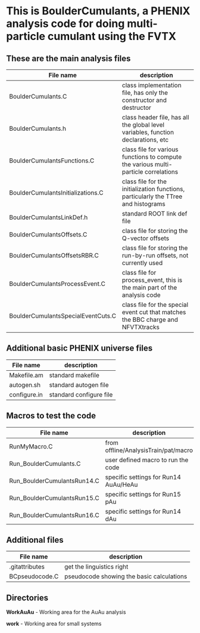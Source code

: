 # This is BoulderCumulants, a PHENIX analysis code for doing multi-particle cumulant using the FVTX

## These are the main analysis files

File name | description
--------- | -----------
BoulderCumulants.C | class implementation file, has only the constructor and destructor
BoulderCumulants.h | class header file, has all the global level variables, function declarations, etc
BoulderCumulantsFunctions.C | class file for various functions to compute the various multi-particle correlations
BoulderCumulantsInitializations.C | class file for the initialization functions, particularly the TTree and histograms
BoulderCumulantsLinkDef.h | standard ROOT link def file
BoulderCumulantsOffsets.C | class file for storing the Q-vector offsets
BoulderCumulantsOffsetsRBR.C | class file for storing the run-by-run offsets, not currently used
BoulderCumulantsProcessEvent.C | class file for process_event, this is the main part of the analysis code
BoulderCumulantsSpecialEventCuts.C | class file for the special event cut that matches the BBC charge and NFVTXtracks

## Additional basic PHENIX universe files

File name | description
--------- | -----------
Makefile.am | standard makefile
autogen.sh | standard autogen file
configure.in | standard configure file

## Macros to test the code

File name | description
--------- | -----------
RunMyMacro.C | from offline/AnalysisTrain/pat/macro
Run_BoulderCumulants.C | user defined macro to run the code
Run_BoulderCumulantsRun14.C | specific settings for Run14 AuAu/HeAu
Run_BoulderCumulantsRun15.C | specific settings for Run15 pAu
Run_BoulderCumulantsRun16.C | specific settings for Run14 dAu

## Additional files

File name | description
--------- | -----------
.gitattributes | get the linguistics right
BCpseudocode.C | pseudocode showing the basic calculations

## Directories

**WorkAuAu** - Working area for the AuAu analysis

**work** - Working area for small systems


